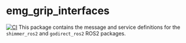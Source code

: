 # emg_grip_interfaces
[![CI](https://github.com/tbazina/emg_grip_interfaces/actions/workflows/ci.yml/badge.svg?branch=main)](https://github.com/tbazina/emg_grip_interfaces/actions/workflows/ci.yml)
This package contains the message and service definitions for the `shimmer_ros2` and `godirect_ros2` ROS2 packages.
